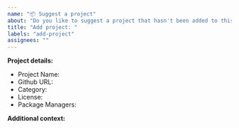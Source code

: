 ```yaml
---
name: "📦 Suggest a project"
about: "Do you like to suggest a project that hasn't been added to this best-of list yet?"
title: "Add project: "
labels: "add-project"
assignees: ""
---
```


<!--
Please make sure that the project was not already added or suggested to this best-of list. You can ensure this by searching the projects.yaml, the README.md, and the issue list.
-->

**Project details:**

<!-- Please fill out as much of the following information as possible. -->

- Project Name:
- Github URL:
- Category: <!-- Choose one of the existing categories from the README.md or projects.yaml file -->
- License:
- Package Managers: <!-- Add the IDs for every package manager that the project is available on (e.g. npm, pypi, conda, dockerhub, maven, apt, ...). For example: pypi:tensorflow conda:conda-forge/tensorflow dockerhub:tensorflow/tensorflow -->

**Additional context:**

<!-- Optional. Add any other context or additional information about the project. -->

